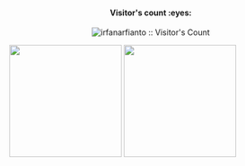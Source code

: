 <div class="justify-content-center">
  <h4 align="center">Visitor's count :eyes:</h4>
  <p align="center"><img src="https://profile-counter.glitch.me/{irfanarfianto}/count.svg" alt="irfanarfianto :: Visitor's Count" /></p>
  <img height=200 align="center" src="https://github-readme-stats.vercel.app/api?username=irfanarfianto" />
  <img height=200 align="center" src="https://github-readme-stats.vercel.app/api/top-langs?username=irfanarfianto&layout=compact&langs_count=8&card_width=320" />
</div>
